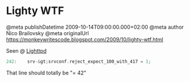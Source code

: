 # Lighty WTF

@meta publishDatetime 2009-10-14T09:00:00.000+02:00
@meta author Nico Brailovsky
@meta originalUrl https://monkeywritescode.blogspot.com/2009/10/lighty-wtf.html

Seen @ [Lighttpd](http://www.lighttpd.net/)

```c++
242:	srv-&gt;srvconf.reject_expect_100_with_417 = 1;
```

That line should totally be "= 42"

